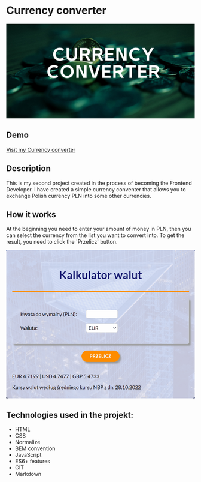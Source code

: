 # Currency converter
![Curency-converter](https://github.com/Patryk-Solinski/currency-converter/blob/master/images/currency-converter2.png?raw=true)
## Demo
[Visit my Currency converter]( https://patryk-solinski.github.io/currency-converter/)

## Description
This is my second project created in the process of becoming the Frontend Developer. I have created a simple currency conventer that allows you to exchange Polish currency PLN into some other currencies.
## How it works
At the beginning you need to enter your amount of money in PLN, then you can select the currency from the list you want to convert into. To get the result, you need to click the 'Przelicz' button.

![Curency-converter](https://github.com/Patryk-Solinski/currency-converter/blob/master/images/currency-converter.gif?raw=true)

## Technologies used in the projekt:
- HTML
- CSS
- Normalize 
- BEM convention
- JavaScript
- ES6+ features
- GIT
- Markdown
